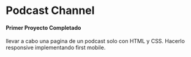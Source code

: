 # Podcast Channel

#### Primer Proyecto Completado

llevar a cabo una pagina de un podcast solo con HTML y CSS. Hacerlo responsive implementando first mobile.
